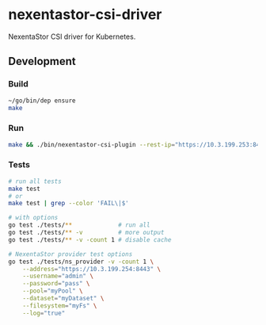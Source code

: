 # nexentastor-csi-driver

NexentaStor CSI driver for Kubernetes.

## Development

### Build

```bash
~/go/bin/dep ensure
make
```

### Run

```bash
make && ./bin/nexentastor-csi-plugin --rest-ip="https://10.3.199.253:8443,https://10.3.199.252:8443" --username="admin" --password="Nexenta@1"
```

### Tests

```bash
# run all tests
make test
# or
make test | grep --color 'FAIL\|$'

# with options
go test ./tests/**             # run all
go test ./tests/** -v          # more output
go test ./tests/** -v -count 1 # disable cache

# NexentaStor provider test options
go test ./tests/ns_provider -v -count 1 \
    --address="https://10.3.199.254:8443" \
    --username="admin" \
    --password="pass" \
    --pool="myPool" \
    --dataset="myDataset" \
    --filesystem="myFs" \
    --log="true"
```
